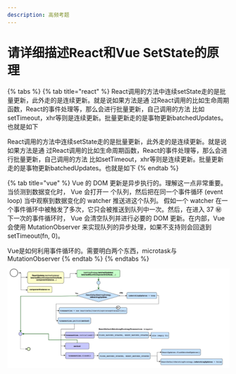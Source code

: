 ```yaml
---
description: 高频考题
---
```


# 请详细描述React和Vue SetState的原理

{% tabs %}
{% tab title="react" %}
React调用的方法中连续setState走的是批量更新，此外走的是连续更新。就是说如果方法是通 过React调用的比如生命周期函数，React的事件处理等，那么会进行批量更新，自己调用的方法 比如setTimeout，xhr等则是连续更新。批量更新走的是事物更新batchedUpdates。也就是如下

React调用的方法中连续setState走的是批量更新，此外走的是连续更新。就是说如果方法是通 过React调用的比如生命周期函数，React的事件处理等，那么会进行批量更新，自己调用的方法 比如setTimeout，xhr等则是连续更新。批量更新走的是事物更新batchedUpdates。也就是如下
{% endtab %}

{% tab title="vue" %}
Vue 的 DOM 更新是异步执行的。理解这一点非常重要。当侦测到数据变化时， Vue 会打开一 个队列，然后把在同一个事件循环 \(event loop\) 当中观察到数据变化的 watcher 推送进这个队列。 假如一个 watcher 在一个事件循环中被触发了多次，它只会被推送到队列中一次。然后，在进入 37 ㊙ 下一次的事件循环时， Vue 会清空队列并进行必要的 DOM 更新。在内部，Vue 会使用 MutationObserver 来实现队列的异步处理，如果不支持则会回退到 setTimeout\(fn, 0\)。

Vue是如何利用事件循环的。需要明白两个东西，microtask与MutationObserver
{% endtab %}
{% endtabs %}

![](../../../.gitbook/assets/qq-liu-lan-qi-jie-tu-20180804165701.png)

